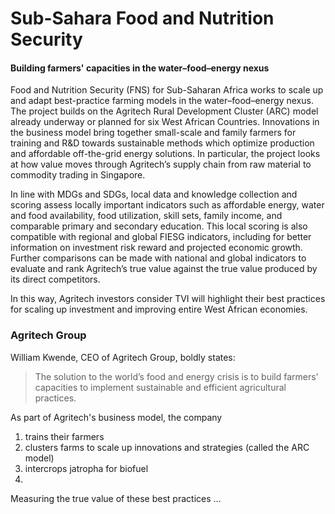 # Sub-Sahara Food and Nutrition Security

#### Building farmers' capacities in the water–food–energy nexus

Food and Nutrition Security \(FNS\) for Sub-Saharan Africa works to scale up and adapt best-practice farming models in the water–food–energy nexus. The project builds on the Agritech Rural Development Cluster \(ARC\) model already underway or planned for six West African Countries. Innovations in the business model bring together small-scale and family farmers for training and R&D towards sustainable methods which optimize production and affordable off-the-grid energy solutions. In particular, the project looks at how value moves through Agritech’s supply chain from raw material to commodity trading in Singapore.

In line with MDGs and SDGs, local data and knowledge collection and scoring assess locally important indicators such as affordable energy, water and food availability, food utilization, skill sets, family income, and comparable primary and secondary education. This local scoring is also compatible with regional and global FIESG indicators, including for better information on investment risk reward and projected economic growth. Further comparisons can be made with national and global indicators to evaluate and rank Agritech’s true value against the true value produced by its direct competitors.

In this way, Agritech investors consider TVI will highlight their best practices for scaling up investment and improving entire West African economies.


### Agritech Group

William Kwende, CEO of Agritech Group, boldly states:

> The solution to the world’s food and energy crisis is to build farmers’ capacities to implement sustainable and efficient agricultural practices.

As part of Agritech's business model, the company

1. trains their farmers
2. clusters farms to scale up innovations and strategies (called the ARC model)
3. intercrops jatropha for biofuel
4. 

Measuring the true value of these best practices ...
